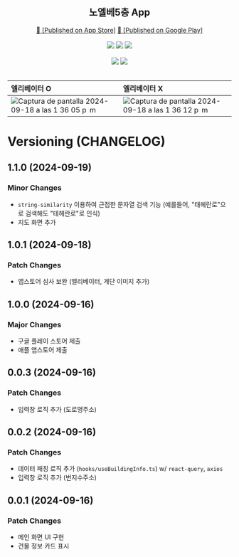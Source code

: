 <div align="center">
    <br />
    <h2> 노엘베5층 App </h2>
    <a href="https://apps.apple.com/kr/app/%EB%85%B8%EC%97%98%EB%B2%A05%EC%B8%B5/id6692612384">🍏 [Published on App Store]</a>
    <a href="https://play.google.com/store/apps/details?id=com.solleedata.noelve5floor"> 🤖 [Published on Google Play]</a>
    <br /><br />
    <img src="https://img.shields.io/badge/TypeScript-5.3.3-3178C6?logo=typescript">
    <img src="https://img.shields.io/badge/Supabase-2.45.3-339933?logo=supabase"> 
    <img src="https://img.shields.io/badge/React%20Native-0.74.5-61DAFB?logo=React"> 
    <br /><br />
    <img src="https://img.shields.io/badge/Expo-51.0.28-61DAFB?logo=expo"> 
    <img src="https://img.shields.io/badge/Jest-29.2.1-339933?logo=jest"> 
    <br /><br />
</div>

| 엘리베이터 O | 엘리베이터 X         |
| :-------- | :------- |
| ![Captura de pantalla 2024-09-18 a las 1 36 05 p  m](https://github.com/user-attachments/assets/2a459546-b5d8-436f-9dd9-5f0d4f8db65a) | ![Captura de pantalla 2024-09-18 a las 1 36 12 p  m](https://github.com/user-attachments/assets/cf52815e-8a82-48f6-8b21-845690f903b5) |


# Versioning (CHANGELOG)

## 1.1.0 (2024-09-19)

### Minor Changes

- `string-similarity` 이용하여 근접한 문자열 검색 기능 (예를들어, "태헤란로"으로 검색해도 "테헤란로"로 인식)
- 지도 화면 추가

## 1.0.1 (2024-09-18)

### Patch Changes

- 앱스토어 심사 보완 (엘리베이터, 계단 이미지 추가)

## 1.0.0 (2024-09-16)

### Major Changes

- 구글 플레이 스토어 제출
- 애플 앱스토어 제출

## 0.0.3 (2024-09-16)

### Patch Changes

- 입력창 로직 추가 (도로명주소)

## 0.0.2 (2024-09-16)

### Patch Changes

- 데이터 패칭 로직 추가 (`hooks/useBuildingInfo.ts`) w/ `react-query`, `axios`
- 입력창 로직 추가 (번지수주소)

## 0.0.1 (2024-09-16)

### Patch Changes

- 메인 화면 UI 구현
- 건물 정보 카드 표시
